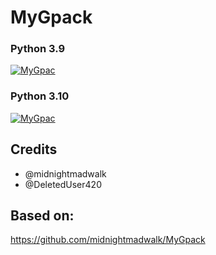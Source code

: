 # MyGpack

### Python 3.9

<p align="center">

<a href = "https://heroku.com/deploy?template=https://github.com/ashwinstr/MyGpack"><img src="https://www.herokucdn.com/deploy/button.svg" alt="MyGpac"> </a>

</p>

### Python 3.10

<p align="center">

<a href = "https://heroku.com/deploy?template=https://github.com/anonymous-x97/pack"><img src="https://www.herokucdn.com/deploy/button.svg" alt="MyGpac"> </a>

</p>

## Credits

- @midnightmadwalk
- @DeletedUser420

## Based on:
https://github.com/midnightmadwalk/MyGpack
